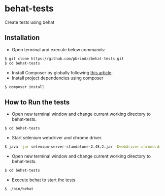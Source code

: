 # behat-tests

Create tests using behat

## Installation
* Open terminal and execute below commands:
```sh
$ git clone https://github.com/pbrinda/behat-tests.git
$ cd behat-tests
```
* Install Composer by globally following [this article](https://getcomposer.org/doc/00-intro.md#installation-linux-unix-osx).
* Install project dependencies using composer
```sh
$ composer install
```

## How to Run the tests
* Open new terminal window and change current working directory to behat-tests.
```sh
$ cd behat-tests
```
* Start selenium webdriver and chrome driver.
```sh
$ java -jar selenium-server-standalone-2.48.2.jar -Dwebdriver.chrome.driver="chromedriver"
```
* Open new terminal window and change current working directory to behat-tests.
```sh
$ cd behat-tests
```
* Execute behat to start the tests
```sh
$ ./bin/behat
```

